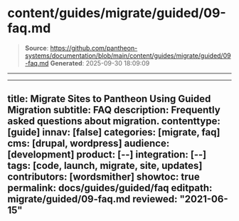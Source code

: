 # content/guides/migrate/guided/09-faq.md

> **Source**: https://github.com/pantheon-systems/documentation/blob/main/content/guides/migrate/guided/09-faq.md
> **Generated**: 2025-09-30 18:09:09

---

---
title: Migrate Sites to Pantheon Using Guided Migration
subtitle: FAQ
description: Frequently asked questions about migration.
contenttype: [guide]
innav: [false]
categories: [migrate, faq]
cms: [drupal, wordpress]
audience: [development]
product: [--]
integration: [--]
tags: [code, launch, migrate, site, updates]
contributors: [wordsmither]
showtoc: true
permalink: docs/guides/guided/faq
editpath: migrate/guided/09-faq.md
reviewed: "2021-06-15"
---

<Partial file="migrate/faq-general.md" />
<Partial file="migrate/faq-drupal.md" />
<Partial file="migrate/faq-wordpress.md" />
